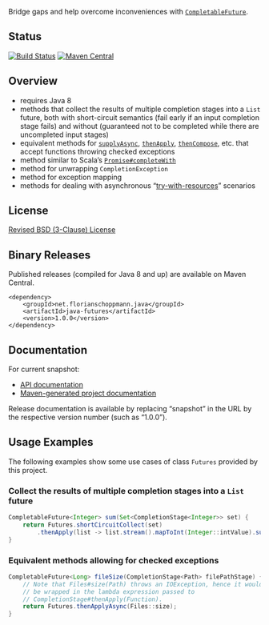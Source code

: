 Bridge gaps and help overcome inconveniences with
[`CompletableFuture`](http://docs.oracle.com/javase/8/docs/api/java/util/concurrent/CompletableFuture.html).

## Status
[![Build Status](https://travis-ci.org/fschopp/java-futures.svg?branch=master)](https://travis-ci.org/fschopp/java-futures)
[![Maven Central](https://maven-badges.herokuapp.com/maven-central/net.florianschoppmann.java/java-futures/badge.svg?style=flat)](http://search.maven.org/#search|gav|1|g:net.florianschoppmann.java%20AND%20a:java-futures)

## Overview

- requires Java 8
- methods that collect the results of multiple completion stages into a `List`
  future, both with short-circuit semantics (fail early if an input completion
  stage fails) and without (guaranteed not to be completed while there are
  uncompleted input stages)
- equivalent methods for
  [`supplyAsync`](http://docs.oracle.com/javase/8/docs/api/java/util/concurrent/CompletableFuture.html#supplyAsync-java.util.function.Supplier-),
  [`thenApply`](http://docs.oracle.com/javase/8/docs/api/java/util/concurrent/CompletableFuture.html#thenApply-java.util.function.Function-),
  [`thenCompose`](http://docs.oracle.com/javase/8/docs/api/java/util/concurrent/CompletableFuture.html#thenCompose-java.util.function.Function-),
  etc. that accept functions throwing checked exceptions
- method similar to Scala’s
  [`Promise#completeWith`](http://www.scala-lang.org/api/current/index.html#scala.concurrent.Promise@completeWith(other:scala.concurrent.Future[T]):Promise.this.type)
- method for unwrapping `CompletionException`
- method for exception mapping
- methods for dealing with asynchronous
  “[try-with-resources](https://docs.oracle.com/javase/specs/jls/se8/html/jls-14.html#jls-14.20.3)”
  scenarios

## License

[Revised BSD (3-Clause) License](LICENSE)

## Binary Releases

Published releases (compiled for Java 8 and up) are available on Maven Central.

```
<dependency>
    <groupId>net.florianschoppmann.java</groupId>
    <artifactId>java-futures</artifactId>
    <version>1.0.0</version>
</dependency>
```

## Documentation

For current snapshot:

- [API documentation](http://fschopp.github.io/java-futures/snapshot/apidocs)
- [Maven-generated project documentation](http://fschopp.github.io/java-futures/snapshot)

Release documentation is available by replacing “snapshot” in the URL by the
respective version number (such as “1.0.0”).

## Usage Examples

The following examples show some use cases of class `Futures` provided by this
project.

### Collect the results of multiple completion stages into a `List` future

```java
CompletableFuture<Integer> sum(Set<CompletionStage<Integer>> set) {
    return Futures.shortCircuitCollect(set)
        .thenApply(list -> list.stream().mapToInt(Integer::intValue).sum());
}
```

### Equivalent methods allowing for checked exceptions

```java
CompletableFuture<Long> fileSize(CompletionStage<Path> filePathStage) {
    // Note that Files#size(Path) throws an IOException, hence it would have to
    // be wrapped in the lambda expression passed to
    // CompletionStage#thenApply(Function).
    return Futures.thenApplyAsync(Files::size);
}
```
